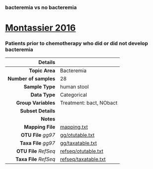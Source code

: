 ### bacteremia vs no bacteremia
# [Montassier 2016]( ../docs/bacteremia.html )
### Patients prior to chemotherapy who did or did not develop bacteremia

| Details                   |                                                           |
| ------------------------: |-----------------------------------------------------------|
| **Topic Area**                | Bacteremia                                                |
| **Number of samples**         | 28                                         |
| **Sample Type**               | human stool                                         |
| **Data Type**                 | Categorical                                           |
| **Group Variables**           | Treatment: bact, NObact                                          |
| **Subset Details**            |                                   |
| **Notes**                     |                                          |
| **Mapping File**              | [mapping.txt]( ../datasets/bacteremia/mapping.txt)        |
| **OTU File** *gg97*           | [gg/otutable.txt]( ../datasets/bacteremia/gg/otutable.txt)          |
| **Taxa File** *gg97*          | [gg/taxatable.txt]( ../datasets/bacteremia/gg/taxatable.txt)        |
| **OTU File** *RefSeq*         | [refseq/otutable.txt]( ../datasets/bacteremia/refseq/otutable.txt)  |
| **Taxa File** *RefSeq*        | [refseq/taxatable.txt]( ../datasets/bacteremia/refseq/taxatable.txt)|